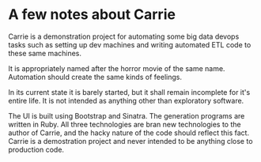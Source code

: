 A few notes about Carrie
====

Carrie is a demonstration project for automating some big data devops tasks such as setting up dev machines and writing automated ETL code to these same machines.

It is appropriately named after the horror movie of the same name. Automation should create the same kinds of feelings.

In its current state it is barely started, but it shall remain incomplete for it's entire life. It is not intended as anything other than exploratory software. 

The UI is built using Bootstrap and Sinatra. The generation programs are written in Ruby. All three technologies are bran new technologies to the author of Carrie, and the hacky nature of the code should reflect this fact. Carrie is a demostration project and never intended to be anything close to production code.
